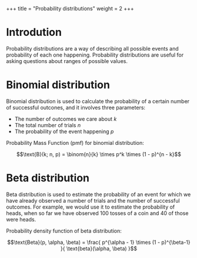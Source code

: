 +++
title = "Probability distributions"
weight = 2
+++

# Introdution

Probability distributions are a way of describing all possible events and probability of each one happening. Probability distributions are useful for asking questions about ranges of possible values.

# Binomial distribution

Binomial distribution is used to calculate the probability of a certain number of successful outcones, and it involves three parameters:

- The number of outcomes we care about $k$
- The total number of trials $n$
- The probability of the event happening $p$

Probability Mass Function (pmf) for binomial distribution:

$$\text{B}(k; n, p) = \binom{n}{k} \times p^k \times (1 - p)^{n - k}$$

# Beta distribution

Beta distribution is used to estimate the probability of an event for which we have already observed a number of trials and the number of successful outcomes. For example, we would use it to estimate the probability of heads, when so far we have observed 100 tosses of a coin and 40 of those were heads.

Probability density function of beta distribution:

$$\text{Beta}(p, \alpha, \beta) = \frac{ p^{\alpha - 1} \times (1 - p)^{\beta-1} }{ \text{beta}(\alpha, \beta) }$$
